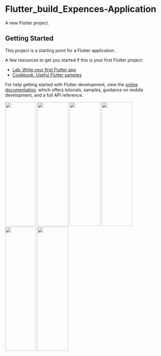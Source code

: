 # Flutter_build_Expences-Application

A new Flutter project.

## Getting Started

This project is a starting point for a Flutter application.

A few resources to get you started if this is your first Flutter project:

- [Lab: Write your first Flutter app](https://docs.flutter.dev/get-started/codelab)
- [Cookbook: Useful Flutter samples](https://docs.flutter.dev/cookbook)

For help getting started with Flutter development, view the
[online documentation](https://docs.flutter.dev/), which offers tutorials,
samples, guidance on mobile development, and a full API reference.

<img src="https://github.com/vikash-prem123/Expenses-manage-App/assets/106796672/77c12f47-52ca-4b31-9983-9cbf5cab4bee" width="100" height="400">
<img src="https://github.com/vikash-prem123/Expenses-manage-App/assets/106796672/417b506d-e5cf-4ee7-8302-8134735deaf8" width="100" height="400">
<img src="https://github.com/vikash-prem123/Expenses-manage-App/assets/106796672/456d29ee-d695-434f-9c97-f9471890f94f" width="100" height="400">
<img src="https://github.com/vikash-prem123/Expenses-manage-App/assets/106796672/a4b09f91-7023-490b-94b0-913ec6873e84" width="100" height="400">
<img src="https://github.com/vikash-prem123/Expenses-manage-App/assets/106796672/e5a7c868-0b9a-437b-b94c-b0e8f2026d5c" width="100" height="400">
<img src="https://github.com/vikash-prem123/Expenses-manage-App/assets/106796672/1bc3b0e9-0a51-4225-955d-8ffbab8dd3b7" width="100" height="400">
